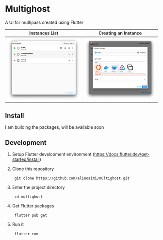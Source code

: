# Multighost

A UI for multipass created using Flutter

Instances List | Creating an Instance
--- | ---
![Instances List](/docs/images/screenshots/main.png "Instances List") | ![Create Instance](/docs/images/screenshots/create.png "Create Instance")





## Install

I am building the packages, will be available soon

## Development

1. Setup Flutter development environment (https://docs.flutter.dev/get-started/install)
2. Clone this repository
    
        git clone https://github.com/alinoaimi/multighost.git
3. Enter the project directory

        cd multighost
4. Get Flutter packages

        flutter pub get
5. Run it

        flutter run
